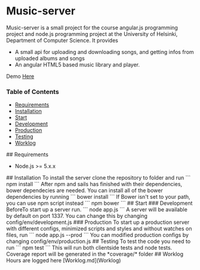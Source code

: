 # Music-server

Music-server is a small project for the course angular.js programming project and node.js programming project at the University of Helsinki, Department of Computer Science. It provides 
* A small api for uploading and downloading songs, and getting infos from uploaded albums and songs  
* An angular HTML5 based music library and player.

Demo [Here](http://37.139.28.30/)

### Table of Contents  
* [Requirements](#Requirements)    
* [Installation](#Installation)  
* [Start](#Start)  
 * [Development](#Development)  
 * [Production](#Production)
* [Testing](#Test)  
* [Worklog](#Worklog)  

<a name="Requirements"/>
## Requirements

* Node.js >= 5.x.x

<a name="Installation"/>
## Installation
To install the server clone the repository to folder and run
```
npm install
```
After npm and sails has finished with their dependencies, bower dependecies are needed. You can install all of the bower dependencies by running
```
bower install
```
If Bower isn't set to your path, you can use npm script instead
```
npm bower
```
<a name="Start"/>
## Start
<a name="Development"/>
### Development
BeforeTo start up a server run.
```
node app.js
```
A server will be available by default on port 1337. You can change this by changing config/env/development.js
<a name="Production"/>
### Production
To start up a production server with different configs, minimized scripts and styles and without watches on files, run 
```
node app.js --prod
```
You can modified production configs by changing config/env/production.js
<a name="Test"/>
## Testing
To test the code you need to run
```
npm test
```
This will run both clientside tests and node tests. Coverage report will be generated in the *coverage/* folder

<a name="Worklog" />
## Worklog
Hours are logged here
[Worklog.md](Worklog)

